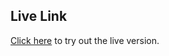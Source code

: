 ## Live Link

[Click here](https://finance-portfolios.herokuapp.com/) to try out the live version.

